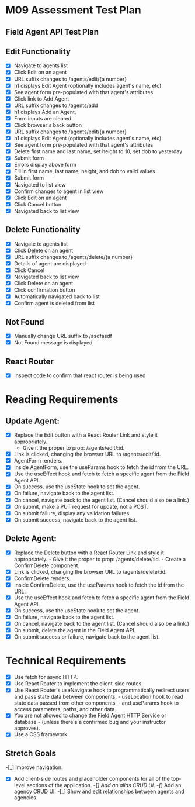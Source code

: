 # M09 Assessment Test Plan

## Field Agent API Test Plan
## Edit Functionality
-[X] Navigate to agents list
-[X] Click Edit on an agent
-[X] URL suffix changes to /agents/edit/{a number}
-[X] h1 displays Edit Agent (optionally includes agent's name, etc)
-[X] See agent form pre-populated with that agent's attributes
-[X] Click link to Add Agent
-[X] URL suffix changes to /agents/add
-[X] h1 displays Add an Agent.
-[X] Form inputs are cleared
-[X] Click browser's back button
-[X] URL suffix changes to /agents/edit/{a number}
-[X] h1 displays Edit Agent (optionally includes agent's name, etc)
-[X] See agent form pre-populated with that agent's attributes
-[X] Delete first name and last name, set height to 10, set dob to yesterday
-[X] Submit form
-[X] Errors display above form
-[x] Fill in first name, last name, height, and dob to valid values
-[x] Submit form
-[x] Navigated to list view
-[x] Confirm changes to agent in list view
-[x] Click Edit on an agent
-[x] Click Cancel button
-[x] Navigated back to list view

## Delete Functionality
-[x] Navigate to agents list
-[x] Click Delete on an agent
-[x] URL suffix changes to /agents/delete/{a number}
-[x] Details of agent are displayed
-[x] Click Cancel
-[x] Navigated back to list view
-[x] Click Delete on an agent
-[x] Click confirmation button
-[x] Automatically navigated back to list
-[x] Confirm agent is deleted from list

## Not Found

-[x] Manually change URL suffix to /asdfasdf
-[x] Not Found message is displayed

## React Router
-[x] Inspect code to confirm that react router is being used

 # Reading Requirements
## Update Agent:
-[x] Replace the Edit button with a React Router Link and style it appropriately. 
    - Give it the proper to prop: /agents/edit/:id.
-[x] Link is clicked, changing the browser URL to /agents/edit/:id.
-[x] AgentForm renders.
-[x] Inside AgentForm, use the useParams hook to fetch the id from the URL.
-[x] Use the useEffect hook and fetch to fetch a specific agent from the Field Agent API.
-[x] On success, use the useState hook to set the agent.
-[x] On failure, navigate back to the agent list.
-[x] On cancel, navigate back to the agent list. (Cancel should also be a link.)
-[x] On submit, make a PUT request for update, not a POST.
-[x] On submit failure, display any validation failures.
-[x] On submit success, navigate back to the agent list.
## Delete Agent:
-[x] Replace the Delete button with a React Router Link and style it appropriately. 
        - Give it the proper to prop: /agents/delete/:id. 
        - Create a ConfirmDelete component.
-[x] Link is clicked, changing the browser URL to /agents/delete/:id.
-[x] ConfirmDelete renders.
-[x] Inside ConfirmDelete, use the useParams hook to fetch the id from the URL.
-[x] Use the useEffect hook and fetch to fetch a specific agent from the Field Agent API.
-[x] On success, use the useState hook to set the agent.
-[x] On failure, navigate back to the agent list.
-[x] On cancel, navigate back to the agent list. (Cancel should also be a link.)
-[x] On submit, delete the agent in the Field Agent API.
-[x] On submit success or failure, navigate back to the agent list.
# Technical Requirements
-[X] Use fetch for async HTTP.
-[X] Use React Router to implement the client-side routes.
-[X] Use React Router's useNavigate hook to programmatically redirect users and pass state data between components, 
        - useLocation hook to read state data passed from other components, 
        - and useParams hook to access parameters, paths, and other data.
-[X] You are not allowed to change the Field Agent HTTP Service or database
        - (unless there's a confirmed bug and your instructor approves).
-[X] Use a CSS framework.
## Stretch Goals
-[_] Improve navigation.
-[X] Add client-side routes and placeholder components for all of the top-level sections of the application.
-[_] Add an alias CRUD UI.
-[_] Add an agency CRUD UI.
-[_] Show and edit relationships between agents and agencies.


 
 
 
 
 
 
 


